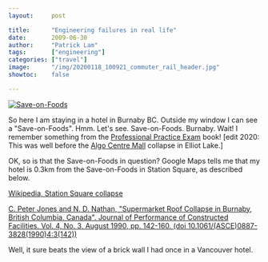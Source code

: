 ```yaml
---
layout:     post

title:      "Engineering failures in real life"
date:       2009-06-30
author:     "Patrick Lam"
tags:       ["engineering"]
categories: ["travel"]
image:      "/img/20200118_100921_commuter_rail_header.jpg"
showtoc:    false

---
```


<a href="/img/old-webpage/2271_save_on_foods.jpg"><img src="/img/old-webpage/2271_save_on_foods_small.jpg" alt="Save-on-Foods"></a>

So here I am staying in a hotel in Burnaby BC. Outside my window I can see a "Save-on-Foods". Hmm. Let's see. Save-on-Foods. Burnaby. Wait! I remember something from the <a href="http://www.amazon.ca/Canadian-Professional-Engineering-Geoscience-Practice/dp/0176415947">Professional Practice Exam</a> book! [edit 2020: This was well before the <a href="https://en.wikipedia.org/wiki/Algo_Centre_Mall">Algo Centre Mall</a> collapse in Elliot Lake.]

OK, so is that the Save-on-Foods in question? Google Maps tells me that my hotel is 0.3km from the Save-on-Foods in Station Square, as described below.

<a href="https://en.wikipedia.org/wiki/Station_Square_collapse">Wikipedia, Station Square collapse</a>

<a href="https://ascelibrary.org/doi/10.1061/%28ASCE%290887-3828%281992%296%3A1%2869%29">C. Peter Jones and N. D. Nathan, "Supermarket Roof Collapse in Burnaby, British Columbia, Canada". Journal of Performance of Constructed Facilities. Vol. 4, No. 3, August 1990, pp. 142-160. (doi 10.1061/(ASCE)0887-3828(1990)4:3(142))</a></p>

Well, it sure beats the view of a brick wall I had once in a Vancouver hotel.
